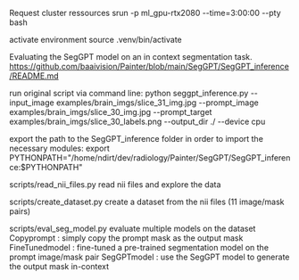 
Request cluster ressources 
srun -p ml_gpu-rtx2080 --time=3:00:00 --pty bash

activate environment 
source .venv/bin/activate

Evaluating the SegGPT model on an in context segmentation task.
https://github.com/baaivision/Painter/blob/main/SegGPT/SegGPT_inference/README.md

run original script via command line:
python seggpt_inference.py --input_image examples/brain_imgs/slice_31_img.jpg --prompt_image examples/brain_imgs/slice_30_img.jpg --prompt_target examples/brain_imgs/slice_30_labels.png --output_dir ./ --device cpu

export the path to the SegGPT_inference folder in order to import the necessary modules:
export PYTHONPATH="/home/ndirt/dev/radiology/Painter/SegGPT/SegGPT_inference:$PYTHONPATH"


scripts/read_nii_files.py
read nii files and explore the data

scripts/create_dataset.py
create a dataset from the nii files (11 image/mask pairs)

scripts/eval_seg_model.py
evaluate multiple models on the dataset
Copyprompt : simply copy the prompt mask as the output mask
FineTunedmodel : fine-tuned a pre-trained segmentation model on the prompt image/mask pair
SegGPTmodel : use the SegGPT model to generate the output mask in-context